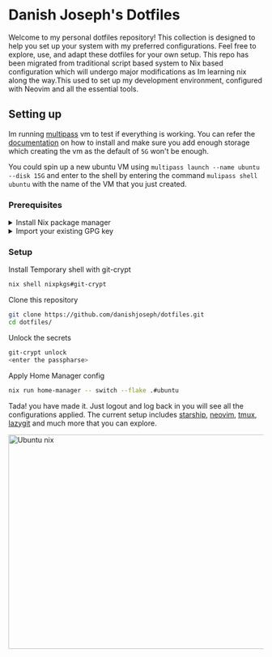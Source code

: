 # Danish Joseph's Dotfiles

Welcome to my personal dotfiles repository! This collection is designed to help you set up your system with my preferred configurations. Feel free to explore, use, and adapt these dotfiles for your own setup. This repo has been migrated from traditional script based system to Nix based configuration which will undergo major modifications as Im learning nix along the way.This used to set up my development environment, configured with Neovim and all the essential tools.

## Setting up

Im running [multipass](https://github.com/canonical/multipass) vm to test if everything is working. You can refer the [documentation](https://documentation.ubuntu.com/multipass/latest/how-to-guides/install-multipass/) on how to install and make sure you add enough storage which creating the vm as the default of `5G` won't be enough.

You could spin up a new ubuntu VM using `multipass launch --name ubuntu --disk 15G` and enter to the shell by entering the command `mulipass shell ubuntu` with the name of the VM that you just created.

### Prerequisites

<details>
<summary>Install Nix package manager</summary>

I use [Determinate installer](https://docs.determinate.systems) you can refer to the documentation it's quite easy compared to the script provided by Nix. I also comes with uninstaller script which is a really convenient if we need to remove Nix entirely.

</details>

<details>
<summary>Import your existing GPG key</summary>

Copy existing gpg keys for adding to the new system. There are multiple way to do this more secure way just as gpt.

```bash
gpg --export-secret-keys --armor <Public Key>

```

```bash
gpg --import
<paste the keys>
<Ctrl+d>

```

Optionaly add trust level

```bash
gpg --edit-key <key-id>
# then type: trust → 5 → quit

```
</details>

### Setup

Install Temporary shell with git-crypt

```bash
nix shell nixpkgs#git-crypt

```

Clone this repository

```bash
git clone https://github.com/danishjoseph/dotfiles.git
cd dotfiles/

```

Unlock the secrets

```bash
git-crypt unlock
<enter the passpharse>


```

Apply Home Manager config

```bash
nix run home-manager -- switch --flake .#ubuntu

```

Tada! you have made it. Just logout and log back in you will see all the configurations applied. The current setup includes [starship](https://starship.rs), [neovim](https://neovim.io), [tmux](https://github.com/tmux/tmux/wiki), [lazygit](https://github.com/jesseduffield/lazygit) and much more that you can explore.



<img width="990" height="424" alt="Ubuntu nix" src="https://github.com/user-attachments/assets/39a27ca0-8b91-4038-b919-58f39a03ab27" />




